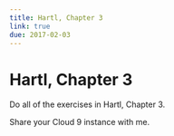 ```yaml
---
title: Hartl, Chapter 3
link: true
due: 2017-02-03
---
```

Hartl, Chapter 3
================

Do all of the exercises in Hartl, Chapter 3.  

Share your Cloud 9 instance with me.
